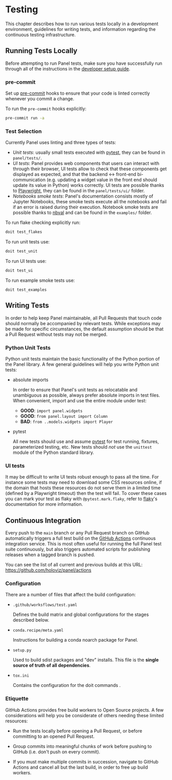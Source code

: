 # Testing

This chapter describes how to run various tests locally in a development environment, guidelines for writing tests, and information regarding the continuous testing infrastructure.

## Running Tests Locally

Before attempting to run Panel tests, make sure you have successfully run through all of the instructions in the [developer setup guide](index.md).

### pre-commit

Set up [pre-commit](https://pre-commit.com/) hooks to ensure that your code is linted correctly whenever you commit a change.

To run the `pre-commit` hooks explicitly:

```bash
pre-commit run -a
```

### Test Selection

Currently Panel uses linting and three types of tests:

* *Unit tests*: usually small tests executed with [pytest](https://docs.pytest.org), they can be found in `panel/tests/`.
* *UI tests*: Panel provides web components that users can interact with through their browser, UI tests allow to check that these components get displayed as expected, and that the backend <-> front-end bi-communication (e.g. updating a widget value in the front end should update its value in Python) works correctly. UI tests are possible thanks to [Playwright](https://playwright.dev/python/), they can be found in the `panel/tests/ui/` folder.
* *Notebooks smoke tests*: Panel's documentation consists mostly of Jupyter Notebooks, these smoke tests execute all the notebooks and fail if an error is raised during their execution. Notebook smoke tests are possible thanks to [nbval](https://nbval.readthedocs.io/) and can be found in the `examples/` folder.


To run flake checking explicitly run:

```bash
doit test_flakes
```

To run unit tests use:

```bash
doit test_unit
```

To run UI tests use:

```bash
doit test_ui
```

To run example smoke tests use:

```
doit test_examples
```

## Writing Tests

In order to help keep Panel maintainable, all Pull Requests that touch code should normally be accompanied by relevant tests. While exceptions may be made for specific circumstances, the default assumption should be that a Pull Request without tests may not be merged.

### Python Unit Tests

Python unit tests maintain the basic functionality of the Python portion of the Panel library. A few general guidelines will help you write Python unit tests:

- absolute imports

    In order to ensure that Panel's unit tests as relocatable and unambiguous as possible, always prefer absolute imports in test files. When convenient, import and use the entire module under test:

    * **GOOD**: ``import panel.widgets``
    * **GOOD**: ``from panel.layout import Column``
    * **BAD**: ``from ..models.widgets import Player``

- pytest

    All new tests should use and assume [pytest](https://docs.pytest.org) for test running, fixtures, parameterized testing, etc. New tests should *not* use the `unittest` module of the Python standard library.

### UI tests

It may be difficult to write UI tests robust enough to pass all the time. For instance some tests may need to download some CSS resources online, if the domain that hosts these resources do not serve them in a limited time (defined by a Playwright timeout) then the test will fail. To cover these cases you can mark your test as flaky with `@pytest.mark.flaky`, refer to [flaky](https://github.com/box/flaky)'s documentation for more information.

## Continuous Integration

Every push to the `main` branch or any Pull Request branch on GitHub automatically triggers a full test build on the [GitHub Actions](https://github.com/features/actions) continuous integration service. This is most often useful for running the full Panel test suite continuously, but also triggers automated scripts for publishing releases when a tagged branch is pushed.

You can see the list of all current and previous builds at this URL: https://github.com/holoviz/panel/actions

### Configuration

There are a number of files that affect the build configuration:

* `.github/worksflows/test.yaml`

    Defines the build matrix and global configurations for the stages
    described below.

* `conda.recipe/meta.yaml`

    Instructions for building a conda noarch package for Panel.

* `setup.py`

    Used to build sdist packages and "dev" installs. This file is the **single source of truth of all dependencies**.

* `tox.ini`

    Contains the configuration for the doit commands .

### Etiquette

GitHub Actions provides free build workers to Open Source projects. A few considerations will help you be considerate of others needing these limited resources:

* Run the tests locally before opening a Pull Request, or before committing to an opened Pull Request.

* Group commits into meaningful chunks of work before pushing to GitHub (i.e. don't push on every commit).

* If you must make multiple commits in succession, navigate to GitHub Actions and cancel all but the last build, in order to free up build workers.
